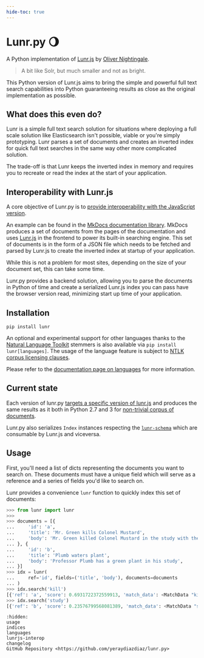```yaml
---
hide-toc: true
---
```


# Lunr.py 🌖

A Python implementation of [Lunr.js](https://lunrjs.com) by [Oliver Nightingale](https://github.com/olivernn).

> A bit like Solr, but much smaller and not as bright.

This Python version of Lunr.js aims to bring the simple and powerful full text search
capabilities into Python guaranteeing results as close as the original
implementation as possible.

## What does this even do?

Lunr is a simple full text search solution for situations where deploying a full
scale solution like Elasticsearch isn't possible, viable or you're simply prototyping.
Lunr parses a set of documents and creates an inverted index for quick full text
searches in the same way other more complicated solution.

The trade-off is that Lunr keeps the inverted index in memory and requires you
to recreate or read the index at the start of your application.

## Interoperability with Lunr.js

A core objective of Lunr.py is to [provide interoperability with the JavaScript
version](lunrjs-interop.md).

An example can be found in the [MkDocs documentation library](http://www.mkdocs.org/).
MkDocs produces a set of documents from the pages of the documentation and uses
[Lunr.js](https://lunrjs.com) in the frontend to power its built-in searching
engine. This set of documents is in the form of a JSON file which needs to be
fetched and parsed by Lunr.js to create the inverted index at startup of your application.

While this is not a problem for most sites, depending on the size of your document
set, this can take some time.

Lunr.py provides a backend solution, allowing you to parse the documents in Python
of time and create a serialized Lunr.js index you can pass have the browser
version read, minimizing start up time of your application.

## Installation

`pip install lunr`

An optional and experimental support for other languages thanks to the
[Natural Language Toolkit](http://www.nltk.org/) stemmers is also available via
`pip install lunr[languages]`. The usage of the language feature is subject to
[NTLK corpus licensing clauses](https://github.com/nltk/nltk#redistributing).

Please refer to the
[documentation page on languages](https://lunr.readthedocs.io/en/latest/languages/)
for more information.

## Current state

Each version of lunr.py
[targets a specific version of lunr.js](https://github.com/yeraydiazdiaz/lunr.py/blob/master/lunr/__init__.py#L12)
and produces the same results as it both in Python 2.7 and 3 for
[non-trivial corpus of documents](https://github.com/yeraydiazdiaz/lunr.py/blob/master/tests/acceptance_tests/fixtures/mkdocs_index.json).

Lunr.py also serializes `Index` instances respecting the
[`lunr-schema`](https://github.com/olivernn/lunr-schema) which are consumable by
Lunr.js and viceversa.

## Usage

First, you'll need a list of dicts representing the documents you want to search on.
These documents must have a unique field which will serve as a reference and a
series of fields you'd like to search on.

Lunr provides a convenience `lunr` function to quickly index this set of documents:

```python
>>> from lunr import lunr
>>>
>>> documents = [{
...     'id': 'a',
...     'title': 'Mr. Green kills Colonel Mustard',
...     'body': 'Mr. Green killed Colonel Mustard in the study with the candlestick.',
... }, {
...     'id': 'b',
...     'title': 'Plumb waters plant',
...     'body': 'Professor Plumb has a green plant in his study',
... }]
>>> idx = lunr(
...     ref='id', fields=('title', 'body'), documents=documents
... )
>>> idx.search('kill')
[{'ref': 'a', 'score': 0.6931722372559913, 'match_data': <MatchData "kill">}]
>>> idx.search('study')
[{'ref': 'b', 'score': 0.23576799568081389, 'match_data': <MatchData "studi">}, {'ref': 'a', 'score': 0.2236629211724517, 'match_data': <MatchData "studi">}]
```

```{toctree}
:hidden:
usage
indices
languages
lunrjs-interop
changelog
GitHub Repository <https://github.com/yeraydiazdiaz/lunr.py>
```
